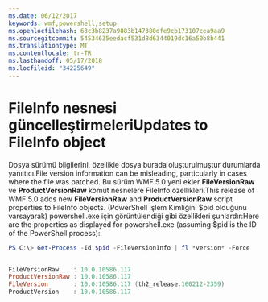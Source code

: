 ```yaml
---
ms.date: 06/12/2017
keywords: wmf,powershell,setup
ms.openlocfilehash: 63c3b8237a9883b147380dfe9cb173107cea9aa9
ms.sourcegitcommit: 54534635eedacf531d8d6344019dc16a50b8b441
ms.translationtype: MT
ms.contentlocale: tr-TR
ms.lasthandoff: 05/17/2018
ms.locfileid: "34225649"
---
```

# <a name="updates-to-fileinfo-object"></a><span data-ttu-id="3f8ea-102">FileInfo nesnesi güncelleştirmeleri</span><span class="sxs-lookup"><span data-stu-id="3f8ea-102">Updates to FileInfo object</span></span>
<span data-ttu-id="3f8ea-103">Dosya sürümü bilgilerini, özellikle dosya burada oluşturulmuştur durumlarda yanıltıcı.</span><span class="sxs-lookup"><span data-stu-id="3f8ea-103">File version information can be misleading, particularly in cases where the file was patched.</span></span> <span data-ttu-id="3f8ea-104">Bu sürüm WMF 5.0 yeni ekler **FileVersionRaw** ve **ProductVersionRaw** komut nesnelere FileInfo özellikleri.</span><span class="sxs-lookup"><span data-stu-id="3f8ea-104">This release of WMF 5.0 adds new **FileVersionRaw** and **ProductVersionRaw** script properties to FileInfo objects.</span></span> <span data-ttu-id="3f8ea-105">(PowerShell işlem Kimliğini $pid olduğunu varsayarak) powershell.exe için görüntülendiği gibi özellikleri şunlardır:</span><span class="sxs-lookup"><span data-stu-id="3f8ea-105">Here are the properties as displayed for powershell.exe (assuming $pid is the ID of the PowerShell process):</span></span>

```powershell
PS C:\> Get-Process -Id $pid -FileVersionInfo | fl *version* -Force


FileVersionRaw    : 10.0.10586.117
ProductVersionRaw : 10.0.10586.117
FileVersion       : 10.0.10586.117 (th2_release.160212-2359)
ProductVersion    : 10.0.10586.117
